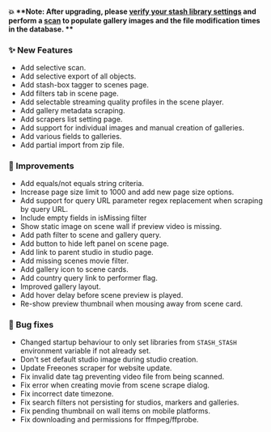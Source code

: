 #### 💥 **Note: After upgrading, please [verify your stash library settings](/settings?tab=configuration) and perform a [scan](/tasks) to populate gallery images and the file modification times in the database. **

### ✨ New Features
* Add selective scan.
* Add selective export of all objects.
* Add stash-box tagger to scenes page.
* Add filters tab in scene page.
* Add selectable streaming quality profiles in the scene player.
* Add gallery metadata scraping.
* Add scrapers list setting page.
* Add support for individual images and manual creation of galleries.
* Add various fields to galleries.
* Add partial import from zip file.

### 🎨 Improvements
* Add equals/not equals string criteria.
* Increase page size limit to 1000 and add new page size options.
* Add support for query URL parameter regex replacement when scraping by query URL.
* Include empty fields in isMissing filter
* Show static image on scene wall if preview video is missing.
* Add path filter to scene and gallery query.
* Add button to hide left panel on scene page.
* Add link to parent studio in studio page.
* Add missing scenes movie filter.
* Add gallery icon to scene cards.
* Add country query link to performer flag.
* Improved gallery layout.
* Add hover delay before scene preview is played.
* Re-show preview thumbnail when mousing away from scene card.

### 🐛 Bug fixes
* Changed startup behaviour to only set libraries from `STASH_STASH` environment variable if not already set.
* Don't set default studio image during studio creation.
* Update Freeones scraper for website update.
* Fix invalid date tag preventing video file from being scanned.
* Fix error when creating movie from scene scrape dialog.
* Fix incorrect date timezone.
* Fix search filters not persisting for studios, markers and galleries.
* Fix pending thumbnail on wall items on mobile platforms.
* Fix downloading and permissions for ffmpeg/ffprobe.
